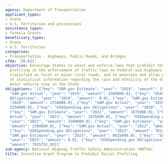 ```yaml
---
agency: Department of Transportation
applicant_types:
- State
- U.S. Territories and possessions
assistance_types:
- Formula Grants
beneficiary_types:
- State
- U.S. Territories
categories:
- Transportation - Highways, Public Roads, and Bridges
cfda: '20.611'
objective: Encourage States to enact and enforce laws that prohibit the use of racial
  profiling in the enforcement of traffic laws on Federal-aid highways, except those
  classified as local or minor rural roads, and to maintain and allow public inspection
  of statistical information regarding the race and ethnicity of the driver for each
  motor vehicle stop in the State
obligations: '[{"key": "SAM.gov Estimate", "year": "2019", "amount": 1500000.0}, {"key":
  "SAM.gov Actual", "year": "2019", "amount": 1500000.0}, {"key": "USASpending.gov
  Obligations", "year": "2019", "amount": 0.0}, {"key": "SAM.gov Estimate", "year":
  "2020", "amount": 2250000.0}, {"key": "SAM.gov Actual", "year": "2020", "amount":
  2250000.0}, {"key": "USASpending.gov Obligations", "year": "2020", "amount": 1875000.0},
  {"key": "SAM.gov Estimate", "year": "2021", "amount": 1875000.0}, {"key": "SAM.gov
  Actual", "year": "2021", "amount": 1875000.0}, {"key": "USASpending.gov Obligations",
  "year": "2021", "amount": 1500000.0}, {"key": "SAM.gov Estimate", "year": "2022",
  "amount": 2300000.0}, {"key": "SAM.gov Actual", "year": "2022", "amount": 8050000.0},
  {"key": "USASpending.gov Obligations", "year": "2022", "amount": 7612551.0}, {"key":
  "SAM.gov Estimate", "year": "2023", "amount": 8625000.0}, {"key": "SAM.gov Actual",
  "year": "2023", "amount": 0.0}, {"key": "USASpending.gov Obligations", "year": "2023",
  "amount": 7915752.93}]'
sub-agency: National Highway Traffic Safety Administration (NHTSA)
title: Incentive Grant Program to Prohibit Racial Profiling
---
```

